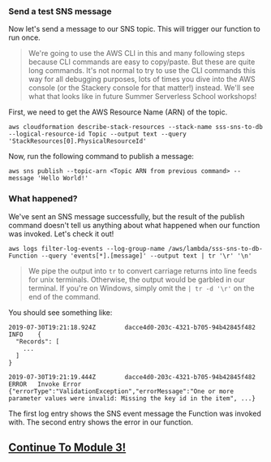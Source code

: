 ### Send a test SNS message
Now let's send a message to our SNS topic. This will trigger our function to run once.

> We're going to use the AWS CLI in this and many following steps because CLI commands are easy to copy/paste. But these are quite long commands. It's not normal to try to use the CLI commands this way for all debugging purposes, lots of times you dive into the AWS console (or the Stackery console for that matter!) instead. We'll see what that looks like in future Summer Serverless School workshops!

First, we need to get the AWS Resource Name (ARN) of the topic.
```
aws cloudformation describe-stack-resources --stack-name sss-sns-to-db --logical-resource-id Topic --output text --query 'StackResources[0].PhysicalResourceId'
```

Now, run the following command to publish a message:
```
aws sns publish --topic-arn <Topic ARN from previous command> --message 'Hello World!'
```

### What happened?
We've sent an SNS message successfully, but the result of the publish command doesn't tell us anything about what happened when our function was invoked. Let's check it out!

```
aws logs filter-log-events --log-group-name /aws/lambda/sss-sns-to-db-Function --query 'events[*].[message]' --output text | tr '\r' '\n'
```

> We pipe the output into `tr` to convert carriage returns into line feeds for unix terminals. Otherwise, the output would be garbled in our terminal. If you're on Windows, simply omit the `| tr -d '\r'` on the end of the command.

You should see something like:
```
2019-07-30T19:21:18.924Z        dacce4d0-203c-4321-b705-94b42845f482    INFO    {
  "Records": [
    ...
  ]
}

2019-07-30T19:21:19.444Z        dacce4d0-203c-4321-b705-94b42845f482    ERROR   Invoke Error    {"errorType":"ValidationException","errorMessage":"One or more parameter values were invalid: Missing the key id in the item", ...}
```

The first log entry shows the SNS event message the Function was invoked with. The second entry shows the error in our function.

## [Continue To Module 3!](./Module-3.md)